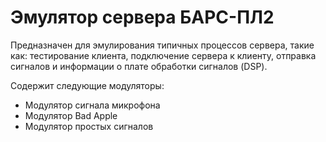 # Эмулятор сервера БАРС-ПЛ2

Предназначен для эмулирования типичных процессов сервера, такие как:
тестирование клиента, подключение сервера к клиенту, отправка сигналов 
и информации о плате обработки сигналов (DSP).

Содержит следующие модуляторы:
- Модулятор сигнала микрофона
- Модулятор Bad Apple
- Модулятор простых сигналов
